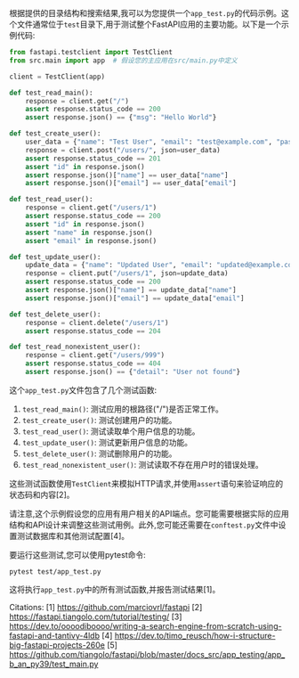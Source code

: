 根据提供的目录结构和搜索结果,我可以为您提供一个`app_test.py`的代码示例。这个文件通常位于`test`目录下,用于测试整个FastAPI应用的主要功能。以下是一个示例代码:

```python
from fastapi.testclient import TestClient
from src.main import app  # 假设您的主应用在src/main.py中定义

client = TestClient(app)

def test_read_main():
    response = client.get("/")
    assert response.status_code == 200
    assert response.json() == {"msg": "Hello World"}

def test_create_user():
    user_data = {"name": "Test User", "email": "test@example.com", "password": "testpassword"}
    response = client.post("/users/", json=user_data)
    assert response.status_code == 201
    assert "id" in response.json()
    assert response.json()["name"] == user_data["name"]
    assert response.json()["email"] == user_data["email"]

def test_read_user():
    response = client.get("/users/1")
    assert response.status_code == 200
    assert "id" in response.json()
    assert "name" in response.json()
    assert "email" in response.json()

def test_update_user():
    update_data = {"name": "Updated User", "email": "updated@example.com"}
    response = client.put("/users/1", json=update_data)
    assert response.status_code == 200
    assert response.json()["name"] == update_data["name"]
    assert response.json()["email"] == update_data["email"]

def test_delete_user():
    response = client.delete("/users/1")
    assert response.status_code == 204

def test_read_nonexistent_user():
    response = client.get("/users/999")
    assert response.status_code == 404
    assert response.json() == {"detail": "User not found"}
```

这个`app_test.py`文件包含了几个测试函数:

1. `test_read_main()`: 测试应用的根路径("/")是否正常工作。
2. `test_create_user()`: 测试创建用户的功能。
3. `test_read_user()`: 测试读取单个用户信息的功能。
4. `test_update_user()`: 测试更新用户信息的功能。
5. `test_delete_user()`: 测试删除用户的功能。
6. `test_read_nonexistent_user()`: 测试读取不存在用户时的错误处理。

这些测试函数使用`TestClient`来模拟HTTP请求,并使用`assert`语句来验证响应的状态码和内容[2]。

请注意,这个示例假设您的应用有用户相关的API端点。您可能需要根据实际的应用结构和API设计来调整这些测试用例。此外,您可能还需要在`conftest.py`文件中设置测试数据库和其他测试配置[4]。

要运行这些测试,您可以使用pytest命令:

```
pytest test/app_test.py
```

这将执行`app_test.py`中的所有测试函数,并报告测试结果[1]。

Citations:
[1] https://github.com/marciovrl/fastapi
[2] https://fastapi.tiangolo.com/tutorial/testing/
[3] https://dev.to/oooodiboooo/writing-a-search-engine-from-scratch-using-fastapi-and-tantivy-4ldb
[4] https://dev.to/timo_reusch/how-i-structure-big-fastapi-projects-260e
[5] https://github.com/tiangolo/fastapi/blob/master/docs_src/app_testing/app_b_an_py39/test_main.py